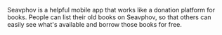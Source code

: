 Seavphov is a helpful mobile app that works like a donation platform for books. People can list their old books on Seavphov, so that others can easily see what's available and borrow those books for free.
